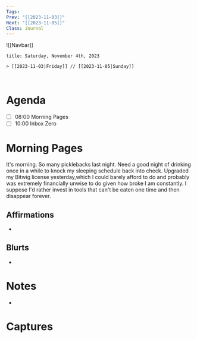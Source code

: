 ```yaml
---
Tags: 
Prev: "[[2023-11-03]]"
Next: "[[2023-11-05]]"
Class: Journal
---
```


![[Navbar]]

```ad-date
title: Saturday, November 4th, 2023

> [[2023-11-03|Friday]] // [[2023-11-05|Sunday]]



```

# Agenda

- [ ] 08:00 Morning Pages
- [ ] 10:00 Inbox Zero

# Morning Pages 

It's morning. So many picklebacks last night. Need a good night of drinking once in a while to knock my sleeping schedule back into check. Upgraded my Bitwig license yesterday,which I could barely afford to do and probably was extremely financially unwise to do given how broke I am constantly. I suppose I'd rather invest in tools that can't be eaten one time and then disappear forever.

## Affirmations

- 

## Blurts

- 

# Notes

- 
# Captures

